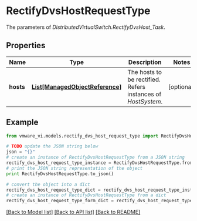 # RectifyDvsHostRequestType

The parameters of *DistributedVirtualSwitch.RectifyDvsHost_Task*. 

## Properties
Name | Type | Description | Notes
------------ | ------------- | ------------- | -------------
**hosts** | [**List[ManagedObjectReference]**](ManagedObjectReference.md) | The hosts to be rectified.  Refers instances of *HostSystem*.  | [optional] 

## Example

```python
from vmware_vi.models.rectify_dvs_host_request_type import RectifyDvsHostRequestType

# TODO update the JSON string below
json = "{}"
# create an instance of RectifyDvsHostRequestType from a JSON string
rectify_dvs_host_request_type_instance = RectifyDvsHostRequestType.from_json(json)
# print the JSON string representation of the object
print RectifyDvsHostRequestType.to_json()

# convert the object into a dict
rectify_dvs_host_request_type_dict = rectify_dvs_host_request_type_instance.to_dict()
# create an instance of RectifyDvsHostRequestType from a dict
rectify_dvs_host_request_type_form_dict = rectify_dvs_host_request_type.from_dict(rectify_dvs_host_request_type_dict)
```
[[Back to Model list]](../README.md#documentation-for-models) [[Back to API list]](../README.md#documentation-for-api-endpoints) [[Back to README]](../README.md)


